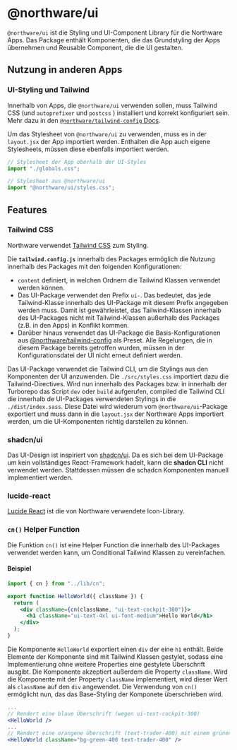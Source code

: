 # @northware/ui

`@northware/ui` ist die Styling und UI-Component Library für die Northware Apps.
Das Package enthält Komponenten, die das Grundstyling der Apps übernehmen und Reusable Component, die die UI gestalten.

## Nutzung in anderen Apps

### UI-Styling und Tailwind

Innerhalb von Apps, die `@northware/ui` verwenden sollen, muss Tailwind CSS (und `autoprefixer` und `postcss` ) installiert und korrekt konfiguriert sein. Mehr dazu in den [`@northware/tailwind-config` Docs](../tailwind-config).

Um das Stylesheet von `@northware/ui` zu verwenden, muss es in der `layout.jsx` der App importiert werden. Enthalten die App auch eigene Stylesheets, müssen diese ebenfalls importiert werden.

```jsx title="./src/app/layout.jsx"
// Stylesheet der App oberhalb der UI-Styles
import "./globals.css";

// Stylesheet aus @northware/ui
import "@northware/ui/styles.css";
```

## Features

### Tailwind CSS

Northware verwendet [Tailwind CSS](https://tailwindcss.com/) zum Styling.

Die **`tailwind.config.js`** innerhalb des Packages ermöglich die Nutzung innerhalb des Packages mit den folgenden Konfigurationen:

- `content` definiert, in welchen Ordnern die Tailwind Klassen verwendet werden können.
- Das UI-Package verwendet den Prefix `ui-`. Das bedeutet, das jede Tailwind-Klasse innerhalb des UI-Package mit diesem Prefix angegeben werden muss. Damit ist gewährleistet, das Tailwind-Klassen innerhalb des UI-Packages nicht mit Tailwind-Klassen außerhalb des Packages (z.B. in den Apps) in Konflikt kommen.
- Darüber hinaus verwendet das UI-Package die Basis-Konfigurationen aus [@northware/tailwind-config](../tailwind-config) als Preset. Alle Regelungen, die in diesem Package bereits getroffen wurden, müssen in der Konfigurationsdatei der UI nicht erneut definiert werden.

Das UI-Package verwendet die Tailwind CLI, um die Stylings aus den Komponenten der UI anzuwenden. Die `./src/styles.css` importiert dazu die Tailwind-Directives. Wird nun innerhalb des Packages bzw. in innerhalb der Turborepo das Script `dev` oder `build` aufgerufen, compiled die Tailwind CLI die innerhalb de UI-Packages verwendeten Stylings in die `./dist/index.sass`. Diese Datei wird wiederum vom `@northware/ui`-Package exportiert und muss dann in die `layout.jsx` der Northware Apps importiert werden, um die UI-Komponenten richtig darstellen zu können.

### shadcn/ui

Das UI-Design ist inspiriert von [shadcn/ui](https://ui.shadcn.com/).
Da es sich bei dem UI-Package um kein vollständiges React-Framework hadelt, kann die **shadcn CLI** nicht verwendet werden.
Stattdessen müssen die schadcn Komponenten manuell implementiert werden.

### lucide-react

[Lucide React](https://lucide.dev/guide/packages/lucide-react) ist die von Northware verwendete Icon-Library.

### `cn()` Helper Function

Die Funktion `cn()` ist eine Helper Function die innerhalb des UI-Packages verwendet werden kann, um Conditional Tailwind Klassen zu vereinfachen.

#### Beispiel

```jsx
import { cn } from "../lib/cn";

export function HelloWorld({ className }) {
  return (
    <div className={cn(className, "ui-text-cockpit-300")}>
      <h1 className="ui-text-4xl ui-font-medium">Hello World</h1>
    </div>
  );
}
```

Die Komponente `HelloWorld` exportiert einen `div` der eine `h1` enthält. Beide Elemente der Komponente sind mit Tailwind Klassen gestylet, sodass eine Implementierung ohne weitere Properties eine gestylete Überschrift ausgibt.
Die Komponente akzeptiert außerdem die Property `className`. Wird die Komponente mit der Property `className` implementiert, wird dieser Wert als `className` auf den `div` angewendet. Die Verwendung von `cn()` ermöglicht nun, das das Base-Styling der Komponete überschrieben wird.

```jsx
...
// Rendert eine blaue Überschrift (wegen ui-text-cockpit-300)
<HelloWorld />
...
// Rendert eine orangene Überschrift (text-trader-400) mit einem grünen Hintergrund
<HelloWorld className="bg-green-400 text-trader-400" />
```
